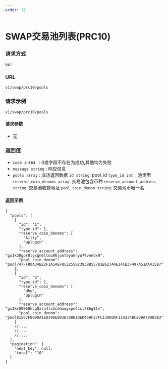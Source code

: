 ```yaml
---
order: 17
---
```


# SWAP交易池列表(PRC10)

### 请求方式
`GET`

### URL
`v1/swap/prc10/pools`

### 请求示例

```
v1/swap/prc10/pools
```


#### 请求参数

- 无

### 返回值
- `code int64 `  : 0或字段不存在为成功,其他均为失败
- `message string` : 响应信息
- `pools array` : 成功返回数据
  `id string`: pool_id
  `type_id int `: 池类型
  `reserve_coin_denoms array`: 交易池包含币种
  `reserve_account_address string`: 交易池收款地址
  `pool_coin_denom string`: 交易池币唯一名


#### 返回示例
```json5
{
  "pools": [
    {
      "id": "1",
      "type_id": 1,
      "reserve_coin_denoms": [
        "kitty",
        "uplugcn"
      ],
      "reserve_account_address": "gx1k30gpr8lgxgn6lluu86junfayaknyu74vendx9",
      "pool_coin_denom": "pool747FF80A34B22F1A5AEF8C2255023938B55781B627A4E14CB3F497A51AA415B7"
    },
    {
      "id": "2",
      "type_id": 1,
      "reserve_coin_denoms": [
        "dhw",
        "uplugcn"
      ],
      "reserve_account_address": "gx1kr00950kcg8asn4ls5cehmwyspe4zsl786g8lv",
      "pool_coin_denom": "pool81567FB090A1E8390E083B7D8B10ED459F27FC138D0AF114234BC209A78083B3"
    }
    //....
    //....
    //....
  ],
  "pagination": {
    "next_key": null,
    "total": "10"
  }
}
```